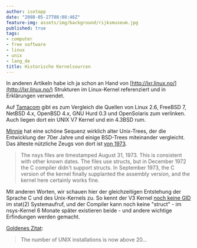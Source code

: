 ```yaml
---
author: isotopp
date: "2008-05-27T08:08:46Z"
feature-img: assets/img/background/rijksmuseum.jpg
published: true
tags:
- computer
- free software
- linux
- unix
- lang_de
title: Historische Kernelsourcen
---
```

In anderen Artikeln habe ich ja schon an Hand von [http://lxr.linux.no/](http://lxr.linux.no/) Strukturen im Linux-Kernel referenziert und in Erklärungen verwendet.

Auf [Tamacom](http://www.tamacom.com/tour.html) gibt es zum Vergleich die Quellen von Linux 2.6, FreeBSD 7, NetBSD 4.x, OpenBSD 4.x, GNU Hurd 0.3 und OpenSolaris zum verlinken. Auch liegen dort ein UNIX V7 Kernel und ein 4.3BSD rum.

[Minnie](http://minnie.tuhs.org/UnixTree/) hat eine schöne Sequenz wirklich alter Unix-Trees, der die Entwicklung der 70er Jahre und einige BSD-Trees miteinander vergleicht. Das älteste nützliche Zeugs von dort ist [von 1973](http://minnie.tuhs.org/UnixTree/Nsys/). 

> The nsys files are timestamped August 31, 1973. This is consistent with other known dates. The files use structs, but in December 1972 the C compiler didn't support structs. In September 1973, the C version of the kernel finally supplanted the assembly version, and the kernel here certainly works fine.

Mit anderen Worten, wir schauen hier der gleichzeitigen Entstehung der Sprache C und des Unix-Kernels zu. So kennt der V3 Kernel [noch keine GID](http://minnie.tuhs.org/UnixTree/V3/usr/man/man2/stat.2.html) im stat(2) Systemaufruf, und der Compiler kann noch keine "struct" - im nsys-Kernel 6 Monate später existieren beide - und andere wichtige Erfindungen werden gemacht.

[Goldenes Zitat](http://minnie.tuhs.org/UnixTree/Nsys/): 
> The number of UNIX installations is now above 20...